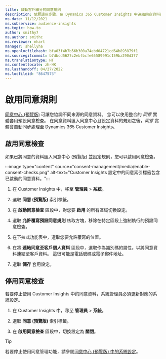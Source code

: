```yaml
---
title: 啟動客戶細分的同意規則
description: 依照這些步驟，在 Dynamics 365 Customer Insights 中連結同意資料並啟動同意檢查。 系統管理員也可以停用同意檢查。
ms.date: 11/12/2021
ms.subservice: audience-insights
ms.topic: how-to
author: smithy7
ms.author: smithc
ms.reviewer: mhart
manager: shellyha
ms.openlocfilehash: bfa03f4b7b56b300a74ebd04721cd64b893879f1
ms.sourcegitcommit: b7dbcd5627c2ebfbcfe65589991c159ba290d377
ms.translationtype: HT
ms.contentlocale: zh-HK
ms.lasthandoff: 04/27/2022
ms.locfileid: "8647573"
---
```

# <a name="activate-consent-rules"></a>啟用同意規則

[同意中心 (預覽版)](consent-management/overview.md) 可讓您協調不同來源的同意資料。 您可以使用整合的 *同意* 實體套用預設同意檢查。 在同意資料匯入同意中心且設定資料的規則之後，*同意* 實體會自動同步處理至 Dynamics 365 Customer Insights。

## <a name="enable-consent-checks"></a>啟用同意檢查

如果已將同意的資料匯入同意中心 (預覽版) 並設定規則，您可以啟用同意檢查。 

:::image type="content" source="consent-management/media/enable-consent-checks.png" alt-text="Customer Insights 設定中的同意索引標籤包含已啟動的同意資料。":::

1. 在 Customer Insights 中，移至 **管理員** > **系統**。

1. 選取 **同意 (預覽版)** 索引標籤。

1. 在 **啟動同意檢查** 區段中，對您要 **啟用** 的所有區域切換設定。

1. 選取 **允許覆寫預設同意規則** 核取方塊，移除在特定區段上強制執行的預設同意檢查。 

1. 在下拉式功能表中，選取您要允許覆寫的位置。     

1. 在將 **連結同意至客戶個人資料** 區段中，選取作為識別碼的屬性，以將同意資料連結至客戶資料。 這很可能是電話號碼或電子郵件地址。 

1. 選取 **儲存** 套用設定。

## <a name="disable-consent-checks"></a>停用同意檢查

若要停止使用 Customer Insights 中的同意資料，系統管理員必須更新對應的系統設定。

1. 在 Customer Insights 中，移至 **管理員** > **系統**。

1. 選取 **同意 (預覽版)** 索引標籤。

1. 在 **啟用同意檢查** 區段中，切換設定為 **關閉**。

> [!TIP]
> 若要停止使用同意管理功能，請參閱[同意中心 (預覽版) 中的系統設定](consent-management/system-settings.md)。
